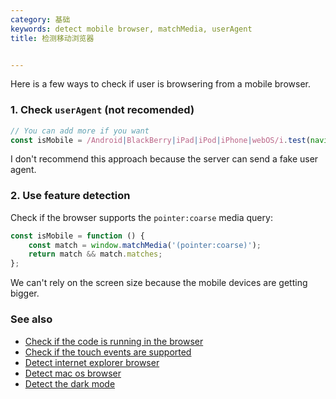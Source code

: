 ```yaml
---
category: 基础
keywords: detect mobile browser, matchMedia, userAgent
title: 检测移动浏览器


---
```


Here is a few ways to check if user is browsering from a mobile browser.

### 1. Check `userAgent` (not recomended)

```js
// You can add more if you want
const isMobile = /Android|BlackBerry|iPad|iPod|iPhone|webOS/i.test(navigator.userAgent);
```

I don't recommend this approach because the server can send a fake user agent.

### 2. Use feature detection

Check if the browser supports the `pointer:coarse` media query:

```js
const isMobile = function () {
    const match = window.matchMedia('(pointer:coarse)');
    return match && match.matches;
};
```

We can't rely on the screen size because the mobile devices are getting bigger.

### See also

-   [Check if the code is running in the browser](/check-if-the-code-is-running-in-the-browser)
-   [Check if the touch events are supported](/check-if-the-touch-events-are-supported)
-   [Detect internet explorer browser](/detect-internet-explorer-browser)
-   [Detect mac os browser](/detect-mac-os-browser)
-   [Detect the dark mode](/detect-the-dark-mode)
